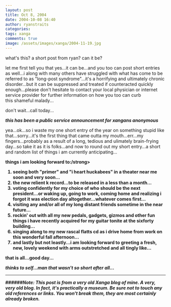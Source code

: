 ```yaml
---
layout: post
title: Oct 8, 2004
date: 2004-10-08 16:40
author: ryanstraits
categories:
tags: xanga
comments: true
image: /assets/images/xanga/2004-11-19.jpg
---
```

what's this? a short post from ryan? can it be?

<!-- break -->

let me first tell you that yes...it can be...and you too can post short entries as well...i along with many others have struggled with what has come to be referred to as "long-post syndrome"...it's a horrifying and ultimately chronic disorder...but it can be suppressed and treated if counteracted quickly enough...please don't hesitate to contact your local physician or internet service provider for further information on how you too can curb this shameful malady...

don't wait...call today...

<em>***this has been a public service announcement for xangans anonymous***</em>

yea...ok...so i waste my one short entry of the year on something stupid like that...sorry...it's the first thing that came outta my mouth...err...my fingers...probably as a result of a long, tedious and ulimately brain-frying day...so take it as it is folks...and now to round out my short entry...a short and random list of things i am currently anticipating...

<strong>things i am looking forward to:/strong>
<ol>
	<li>seeing both "primer" and "i heart huckabees" in a theater near me soon and very soon...</li>
	<li>the new relient k record...to be released in a less than a month...</li>
	<li>voting confidently for my choice of who should be the next president...or waking up, going to work, coming home and realizing i forgot it was election day altogether...whatever comes first...</li>
	<li>visiting any and/or all of my long distant friends sometime in the near future...</li>
	<li>rockin' out with all my new pedals, gadgets, gizmos and other fun things i have recently acquired for my guitar tonite at the sixforty building...</li>
	<li>singing along to my new rascal flatts cd as i drive home from work on this wonderful fall afternoon...</li>
	<li>and lastly but not leastly...i am looking forward to greeting a fresh, new, lovely weekend with arms outstretched and all tingly like...</li>
</ol>
that is all...good day...

<em>*thinks to self*...man that wasn't so short after all...</em>

---

######*Note: This post is from a very old Xanga blog of mine. A very, very old blog. In fact, it's practically a museum. Be sure not to touch any old references or links. You won't break them, they are most certainly already broken.*